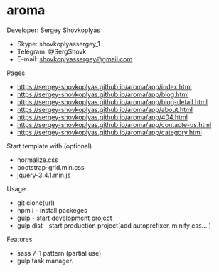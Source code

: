 # aroma

Developer: Sergey Shovkoplyas 
- Skype: shovkoplyassergey_1
- Telegram: @SergShovk
- E-mail: shovkoplyassergey@gmail.com


Pages
- https://sergey-shovkoplyas.github.io/aroma/app/index.html
- https://sergey-shovkoplyas.github.io/aroma/app/blog.html
- https://sergey-shovkoplyas.github.io/aroma/app/blog-detail.html
- https://sergey-shovkoplyas.github.io/aroma/app/about.html
- https://sergey-shovkoplyas.github.io/aroma/app/404.html
- https://sergey-shovkoplyas.github.io/aroma/app/contacte-us.html
- https://sergey-shovkoplyas.github.io/aroma/app/category.html

Start template with (optional)
- normalize.css
- bootstrap-grid.min.css
- jquery-3.4.1.min.js

Usage 
- git clone(url)
- npm i      - install packeges
- gulp       - start development project
- gulp dist  - start production project(add autoprefixer, minify css....)

Features 
- sass 7-1 pattern (partial use)
- gulp task manager.
